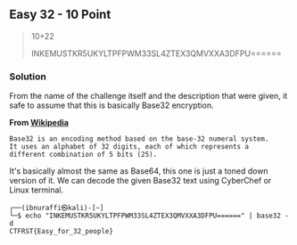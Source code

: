 ## Easy 32 - 10 Point
> 10+22
>
> INKEMUSTKR5UKYLTPFPWM33SL4ZTEX3QMVXXA3DFPU======
### Solution
From the name of the challenge itself and the description that were given, it safe to assume that this is basically Base32 encryption.

**From [Wikipedia](https://en.wikipedia.org/wiki/Base32#:~:text=Base32%20is%20an%20encoding%20method,5%20bits%20(25).)**
```
Base32 is an encoding method based on the base-32 numeral system.
It uses an alphabet of 32 digits, each of which represents a
different combination of 5 bits (25).
```
It's basically almost the same as Base64, this one is just a toned down version of it. We can decode the given Base32 text using CyberChef or Linux terminal.
```
┌──(ibnuraffi㉿kali)-[~]
└─$ echo "INKEMUSTKR5UKYLTPFPWM33SL4ZTEX3QMVXXA3DFPU======" | base32 -d
CTFRST{Easy_for_32_people}
```

